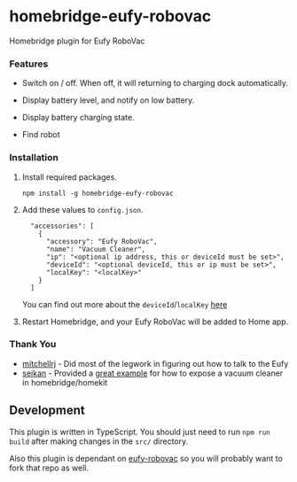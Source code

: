 # homebridge-eufy-robovac
Homebridge plugin for Eufy RoboVac

### Features

* Switch on / off. When off, it will returning to charging dock automatically.

* Display battery level, and notify on low battery.

* Display battery charging state.

* Find robot

### Installation

1. Install required packages.

   ```
   npm install -g homebridge-eufy-robovac
   ```
   
2. Add these values to `config.json`.

    ```
      "accessories": [
        {
          "accessory": "Eufy RoboVac",
          "name": "Vacuum Cleaner",
          "ip": "<optional ip address, this or deviceId must be set>",
          "deviceId": "<optional deviceId, this or ip must be set>",
          "localKey": "<localKey>"
        }
      ]
    ``` 
    You can find out more about the `deviceId`/`localKey` [here](https://github.com/joshstrange/eufy-robovac)

3. Restart Homebridge, and your Eufy RoboVac will be added to Home app.



### Thank You

* [mitchellrj](https://github.com/mitchellrj) - Did most of the legwork in figuring out how to talk to the Eufy
* [seikan](https://github.com/seikan) - Provided a [great example](https://github.com/seikan/homebridge-xiaomi-mi-robot-vacuum) for how to expose a vacuum cleaner in homebridge/homekit


## Development

This plugin is written in TypeScript. You should just need to run `npm run build` after making changes in the `src/` directory.

Also this plugin is dependant on [eufy-robovac](https://github.com/joshstrange/eufy-robovac/) so you will probably want to fork that repo as well.
